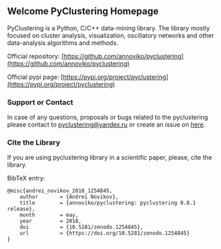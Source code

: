 ## Welcome PyClustering Homepage

PyClustering is a Python, C/C++ data-mining library. The library mostly focused on cluster analysis, visualization, oscillatory networks and other data-analysis algorithms and methods.

Official repository: [https://github.com/annoviko/pyclustering](https://github.com/annoviko/pyclustering)

Official pypi page: [https://pypi.org/project/pyclustering](https://pypi.org/project/pyclustering)

### Support or Contact

In case of any questions, proposals or bugs related to the pyclustering please contact to pyclustering@yandex.ru or create an issue on [here](https://github.com/annoviko/pyclustering/issues/new).

### Cite the Library

If you are using pyclustering library in a scientific paper, please, cite the library.

BibTeX entry:
```
@misc{andrei_novikov_2018_1254845,
    author       = {Andrei Novikov},
    title        = {annoviko/pyclustering: pyclustering 0.8.1 release},
    month        = may,
    year         = 2018,
    doi          = {10.5281/zenodo.1254845},
    url          = {https://doi.org/10.5281/zenodo.1254845}
}
```
